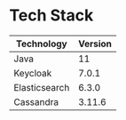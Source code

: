 # Tech Stack

| Technology    | Version |
| ------------- | ------- |
| Java          | 11      |
| Keycloak      | 7.0.1   |
| Elasticsearch | 6.3.0   |
| Cassandra     | 3.11.6  |
